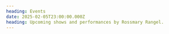 ```yaml
---
heading: Events
date: 2025-02-05T23:00:00.000Z
heading: Upcoming shows and performances by Rossmary Rangel.
---
```

